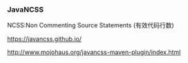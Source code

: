 ### JavaNCSS

NCSS:Non Commenting Source Statements (有效代码行数)

https://javancss.github.io/

http://www.mojohaus.org/javancss-maven-plugin/index.html

